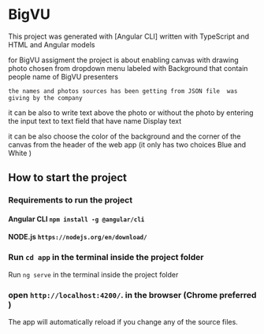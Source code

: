 # BigVU

This project was generated with [Angular CLI] written with TypeScript and HTML and Angular models


for BigVU assigment 
the project is about enabling canvas with drawing photo chosen from dropdown menu labeled with Background
that contain people name of BigVU presenters

`the names and photos sources has been getting from JSON file  was giving by the company`

it can be also to write  text above the photo or without the photo by entering the input text to text field that have name Display text 

it can be also choose the color of the background and the corner of the canvas from the header of the web app (it only has two choices Blue and White )



## How to start the project
### Requirements to run the project 
####  Angular CLI `npm install -g @angular/cli`
#### NODE.js `https://nodejs.org/en/download/`
### Run `cd app` in the terminal inside the project folder
Run `ng serve`  in the terminal inside the project folder 
### open `http://localhost:4200/`. in the browser (Chrome preferred ) 
The app will automatically reload if you change any of the source files.









